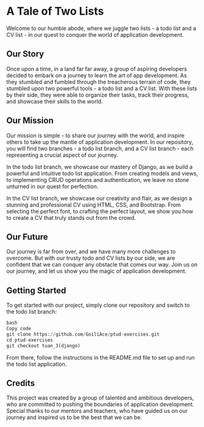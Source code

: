 # A Tale of Two Lists
Welcome to our humble abode, where we juggle two lists - a todo list and a CV list - in our quest to conquer the world of application development.

## Our Story
Once upon a time, in a land far far away, a group of aspiring developers decided to embark on a journey to learn the art of app development. As they stumbled and fumbled through the treacherous terrain of code, they stumbled upon two powerful tools - a todo list and a CV list. With these lists by their side, they were able to organize their tasks, track their progress, and showcase their skills to the world.

## Our Mission
Our mission is simple - to share our journey with the world, and inspire others to take up the mantle of application development. In our repository, you will find two branches - a todo list branch, and a CV list branch - each representing a crucial aspect of our journey.

In the todo list branch, we showcase our mastery of Django, as we build a powerful and intuitive todo list application. From creating models and views, to implementing CRUD operations and authentication, we leave no stone unturned in our quest for perfection.

In the CV list branch, we showcase our creativity and flair, as we design a stunning and professional CV using HTML, CSS, and Bootstrap. From selecting the perfect font, to crafting the perfect layout, we show you how to create a CV that truly stands out from the crowd.

## Our Future
Our journey is far from over, and we have many more challenges to overcome. But with our trusty todo and CV lists by our side, we are confident that we can conquer any obstacle that comes our way. Join us on our journey, and let us show you the magic of application development.

## Getting Started
To get started with our project, simply clone our repository and switch to the todo list branch:

``` python
bash
Copy code
git clone https://github.com/GoiliAce/ptud-exercises.git
cd ptud-exercises
git checkout tuan_3(django)
```
From there, follow the instructions in the README.md file to set up and run the todo list application.

## Credits
This project was created by a group of talented and ambitious developers, who are committed to pushing the boundaries of application development. Special thanks to our mentors and teachers, who have guided us on our journey and inspired us to be the best that we can be.
